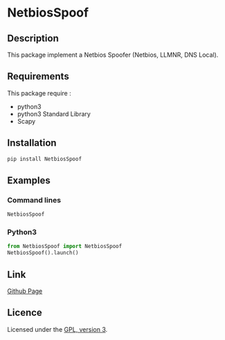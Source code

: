 # NetbiosSpoof

## Description
This package implement a Netbios Spoofer (Netbios, LLMNR, DNS Local).

## Requirements
This package require :
 - python3
 - python3 Standard Library
 - Scapy

## Installation
```bash
pip install NetbiosSpoof
```

## Examples

### Command lines
```bash
NetbiosSpoof
```

### Python3
```python
from NetbiosSpoof import NetbiosSpoof
NetbiosSpoof().launch()
```

## Link
[Github Page](https://github.com/mauricelambert/ArpSpoof)

## Licence
Licensed under the [GPL, version 3](https://www.gnu.org/licenses/).